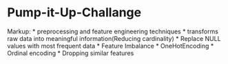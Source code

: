 # Pump-it-Up-Challange

Markup: * preprocessing and feature engineering techniques
            * transforms raw data into meaningful information(Reducing cardinality)
            * Replace NULL values with most frequent data
            * Feature Imbalance
            * OneHotEncoding
            * Ordinal encoding
            * Dropping similar features
  
